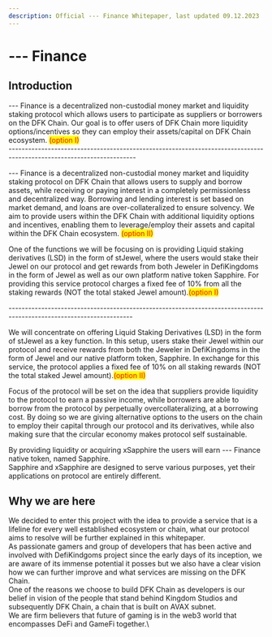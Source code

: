 ```yaml
---
description: Official --- Finance Whitepaper, last updated 09.12.2023
---
```


# --- Finance

## Introduction

\--- Finance is a decentralized non-custodial money market and liquidity staking protocol which allows users to participate as suppliers or borrowers on the DFK Chain. Our goal is to offer users of DFK Chain more liquidity options/incentives so they can employ their assets/capital on DFK Chain ecosystem. <mark style="color:red;">(option I)</mark>\
\---------------------------------------------------------------------------------------------------------------------

\--- Finance is a decentralized non-custodial money market and liquidity staking protocol on DFK Chain that allows users to supply and borrow assets, while receiving or paying interest in a completely permissionless and decentralized way. Borrowing and lending interest is set based on market demand, and loans are over-collateralized to ensure solvency. We aim to provide users within the DFK Chain with additional liquidity options and incentives, enabling them to leverage/employ their assets and capital within the DFK Chain ecosystem. <mark style="color:red;">(option II)</mark>

One of the functions we will be focusing on is providing Liquid staking derivatives (LSD) in the form of stJewel, where the users would stake their Jewel on our protocol and get rewards from both Jeweler in DefiKingdoms in the form of Jewel as well as our own platform native token Sapphire. For providing this service protocol charges a fixed fee of 10% from all the staking rewards (NOT the total staked Jewel amount).<mark style="color:red;">(option I)</mark>

\--------------------------------------------------------------------------------------------------------------------

We will concentrate on offering Liquid Staking Derivatives (LSD) in the form of stJewel as a key function. In this setup, users stake their Jewel within our protocol and receive rewards from both the Jeweler in DefiKingdoms in the form of Jewel and our native platform token, Sapphire. In exchange for this service, the protocol applies a fixed fee of 10% on all staking rewards (NOT the total staked Jewel amount).<mark style="color:red;">(option II)</mark>

Focus of the protocol will be set on the idea that suppliers provide liquidity to the protocol to earn a passive income, while borrowers are able to borrow from the protocol by perpetually overcollateralizing, at a borrowing cost. By doing so we are giving alternative options to the users on the chain to employ their capital through our protocol and its derivatives, while also making sure that the circular economy makes protocol self sustainable.

By providing liquidity or acquiring xSapphire the users will earn --- Finance native token, named Sapphire. \
Sapphire and xSapphire are designed to serve various purposes, yet their applications on protocol are entirely different.

## Why we are here

We decided to enter this project with the idea to provide a service that is a lifeline for every well established ecosystem or chain, what our protocol aims to resolve will be further explained in this whitepaper.\
As passionate gamers and group of developers that has been active and involved with DefiKindgoms project since the early days of its inception, we are aware of its immense potential it posses but we also have a clear vision how we can further improve and what services are missing on the DFK Chain.\
One of the reasons we choose to build DFK Chain as developers is our belief in vision of the people that stand behind Kingdom Studios and subsequently DFK Chain, a chain that is built on AVAX subnet.\
We are firm believers that future of gaming is in the web3 world that encompasses DeFi and GameFi together.\


##

